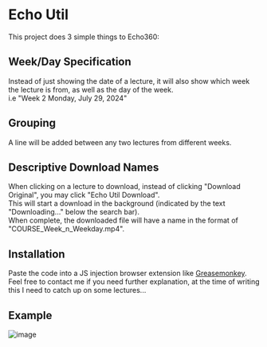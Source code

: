 # Echo Util
This project does 3 simple things to Echo360:
## Week/Day Specification
Instead of just showing the date of a lecture, it will also show which week the lecture is from, as well as the day of the week.  
i.e "Week 2 Monday, July 29, 2024"
## Grouping
A line will be added between any two lectures from different weeks.  
## Descriptive Download Names
When clicking on a lecture to download, instead of clicking "Download Original", you may click "Echo Util Download".  
This will start a download in the background (indicated by the text "Downloading..." below the search bar).  
When complete, the downloaded file will have a name in the format of "COURSE_Week_n_Weekday.mp4".
## Installation
Paste the code into a JS injection browser extension like [Greasemonkey](https://addons.mozilla.org/en-US/firefox/addon/greasemonkey/).  
Feel free to contact me if you need further explanation, at the time of writing this I need to catch up on some lectures...
## Example
![image](https://github.com/user-attachments/assets/a71cf5a6-abc8-4477-9ff1-b39489d2d60f)
